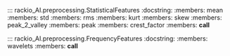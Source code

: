 ::: rackio_AI.preprocessing.StatisticalFeatures
    :docstring:
    :members: mean
    :members: std
    :members: rms
    :members: kurt
    :members: skew
    :members: peak_2_valley
    :members: peak
    :members: crest_factor
    :members: __call__

::: rackio_AI.preprocessing.FrequencyFeatures
    :docstring:
    :members: wavelets
    :members: __call__